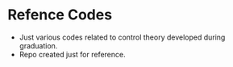# Refence Codes

* Just various codes related to control theory developed during graduation.
* Repo created just for reference.